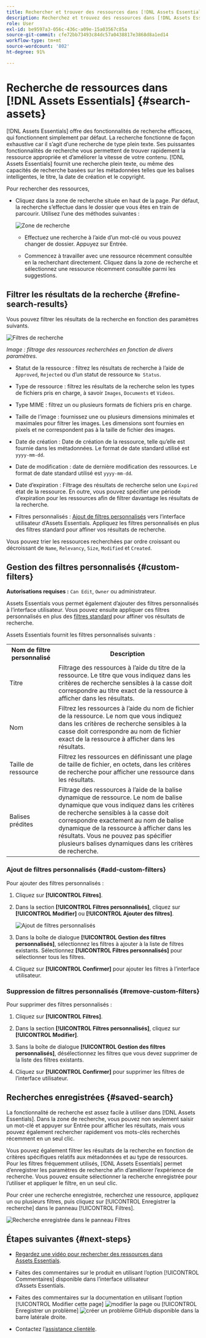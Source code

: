 ```yaml
---
title: Rechercher et trouver des ressources dans [!DNL Assets Essentials]
description: Recherchez et trouvez des ressources dans [!DNL Assets Essentials].
role: User
exl-id: be9597a3-056c-436c-a09e-15a03567c85a
source-git-commit: cfe72bb73493c84dc57a0438817e3868d8a1ed14
workflow-type: tm+mt
source-wordcount: '802'
ht-degree: 91%

---
```


# Recherche de ressources dans [!DNL Assets Essentials] {#search-assets}

[!DNL Assets Essentials] offre des fonctionnalités de recherche efficaces, qui fonctionnent simplement par défaut. La recherche fonctionne de façon exhaustive car il s’agit d’une recherche de type plein texte. Ses puissantes fonctionnalités de recherche vous permettent de trouver rapidement la ressource appropriée et d’améliorer la vitesse de votre contenu. [!DNL Assets Essentials] fournit une recherche plein texte, ou même des capacités de recherche basées sur les métadonnées telles que les balises intelligentes, le titre, la date de création et le copyright.

Pour rechercher des ressources,

* Cliquez dans la zone de recherche située en haut de la page. Par défaut, la recherche s’effectue dans le dossier que vous êtes en train de parcourir. Utilisez l’une des méthodes suivantes :

   ![Zone de recherche](assets/search-box.png)

   * Effectuez une recherche à l’aide d’un mot-clé ou vous pouvez changer de dossier. Appuyez sur Entrée.

   * Commencez à travailler avec une ressource récemment consultée en la recherchant directement. Cliquez dans la zone de recherche et sélectionnez une ressource récemment consultée parmi les suggestions.

## Filtrer les résultats de la recherche {#refine-search-results}

Vous pouvez filtrer les résultats de la recherche en fonction des paramètres suivants.

![Filtres de recherche](assets/filters1.png)

*Image : filtrage des ressources recherchées en fonction de divers paramètres.*

* Statut de la ressource : filtrez les résultats de recherche à l’aide de `Approved`, `Rejected` ou d’un statut de ressource `No Status`.

* Type de ressource : filtrez les résultats de la recherche selon les types de fichiers pris en charge, à savoir `Images`, `Documents` et `Videos`.
* Type MIME : filtrez un ou plusieurs formats de fichiers pris en charge. <!-- TBD:  [supported file formats](/help/supported-file-formats.md). -->
* Taille de l’image : fournissez une ou plusieurs dimensions minimales et maximales pour filtrer les images. Les dimensions sont fournies en pixels et ne correspondent pas à la taille de fichier des images.
* Date de création : Date de création de la ressource, telle qu’elle est fournie dans les métadonnées. Le format de date standard utilisé est `yyyy-mm-dd`.
* Date de modification : date de dernière modification des ressources. Le format de date standard utilisé est `yyyy-mm-dd`.

* Date d’expiration : Filtrage des résultats de recherche selon une `Expired` état de la ressource. En outre, vous pouvez spécifier une période d’expiration pour les ressources afin de filtrer davantage les résultats de la recherche.

* Filtres personnalisés : [Ajout de filtres personnalisés](#custom-filters) vers l’interface utilisateur d’Assets Essentials. Appliquez les filtres personnalisés en plus des filtres standard pour affiner vos résultats de recherche.

Vous pouvez trier les ressources recherchées par ordre croissant ou décroissant de `Name`, `Relevancy`, `Size`, `Modified` et `Created`.

## Gestion des filtres personnalisés {#custom-filters}

**Autorisations requises :**  `Can Edit`, `Owner` ou administrateur.

Assets Essentials vous permet également d’ajouter des filtres personnalisés à l’interface utilisateur. Vous pouvez ensuite appliquer ces filtres personnalisés en plus des [filtres standard](#refine-search-results) pour affiner vos résultats de recherche.

Assets Essentials fournit les filtres personnalisés suivants :

<table>
    <tbody>
     <tr>
      <th><strong>Nom de filtre personnalisé</strong></th>
      <th><strong>Description</strong></th>
     </tr>
     <tr>
      <td>Titre</td>
      <td>Filtrage des ressources à l’aide du titre de la ressource. Le titre que vous indiquez dans les critères de recherche sensibles à la casse doit correspondre au titre exact de la ressource à afficher dans les résultats.</td>
     </tr>
     <tr>
      <td>Nom</td>
      <td>Filtrez les ressources à l’aide du nom de fichier de la ressource. Le nom que vous indiquez dans les critères de recherche sensibles à la casse doit correspondre au nom de fichier exact de la ressource à afficher dans les résultats.</td>
     </tr>
     <tr>
      <td>Taille de ressource</td>
      <td>Filtrez les ressources en définissant une plage de taille de fichier, en octets, dans les critères de recherche pour afficher une ressource dans les résultats.</td>
     </tr>
     <tr>
      <td>Balises prédites</td>
      <td>Filtrage des ressources à l’aide de la balise dynamique de ressource. Le nom de balise dynamique que vous indiquez dans les critères de recherche sensibles à la casse doit correspondre exactement au nom de balise dynamique de la ressource à afficher dans les résultats. Vous ne pouvez pas spécifier plusieurs balises dynamiques dans les critères de recherche.</td>
     </tr>    
    </tbody>
   </table>

<!--
   You can use a wildcard operator (*) to enable Assets Essentials to display assets in the results that partially match the search criteria. For example, if you define <b>ma*</b> as the search criteria, Assets Essentials displays assets with title, such as, market, marketing, man, manchester, and so on in the results.

   You can use a wildcard operator (*) to enable Assets Essentials to display assets in the results that partially match the search criteria.

   You can use a wildcard operator (*) to enable Assets Essentials to display assets in the results that partially match the search criteria. You can specify multiple smart tags separated by a comma in the search criteria.

   -->

### Ajout de filtres personnalisés {#add-custom-filters}

Pour ajouter des filtres personnalisés :

1. Cliquez sur **[!UICONTROL Filtres]**.

1. Dans la section **[!UICONTROL Filtres personnalisés]**, cliquez sur **[!UICONTROL Modifier]** ou **[!UICONTROL Ajouter des filtres]**.

   ![Ajout de filtres personnalisés](assets/add-custom-filters.png)

1. Dans la boîte de dialogue **[!UICONTROL Gestion des filtres personnalisés]**, sélectionnez les filtres à ajouter à la liste de filtres existants. Sélectionnez **[!UICONTROL Filtres personnalisés]** pour sélectionner tous les filtres.

1. Cliquez sur **[!UICONTROL Confirmer]** pour ajouter les filtres à l’interface utilisateur.

### Suppression de filtres personnalisés {#remove-custom-filters}

Pour supprimer des filtres personnalisés :

1. Cliquez sur **[!UICONTROL Filtres]**.

1. Dans la section **[!UICONTROL Filtres personnalisés]**, cliquez sur **[!UICONTROL Modifier]**.

1. Sans la boîte de dialogue **[!UICONTROL Gestion des filtres personnalisés]**, désélectionnez les filtres que vous devez supprimer de la liste des filtres existants.

1. Cliquez sur **[!UICONTROL Confirmer]** pour supprimer les filtres de l’interface utilisateur.


## Recherches enregistrées {#saved-search}

La fonctionnalité de recherche est assez facile à utiliser dans [!DNL Assets Essentials]. Dans la zone de recherche, vous pouvez non seulement saisir un mot-clé et appuyer sur Entrée pour afficher les résultats, mais vous pouvez également rechercher rapidement vos mots-clés recherchés récemment en un seul clic.

Vous pouvez également filtrer les résultats de la recherche en fonction de critères spécifiques relatifs aux métadonnées et au type de ressources. Pour les filtres fréquemment utilisés, [!DNL Assets Essentials] permet d’enregistrer les paramètres de recherche afin d’améliorer l’expérience de recherche. Vous pouvez ensuite sélectionner la recherche enregistrée pour l’utiliser et appliquer le filtre, en un seul clic.

Pour créer une recherche enregistrée, recherchez une ressource, appliquez un ou plusieurs filtres, puis cliquez sur [!UICONTROL Enregistrer la recherche] dans le panneau [!UICONTROL Filtres].

![Recherche enregistrée dans le panneau Filtres](assets/saved-search.png)

<!-- TBD: Search behavior. Full-text search. Ranking and rank boosts. Hidden assets.
Report poor UX that users can only save a filtered search and not a simple search.
.
Are other supported files fully indexed and support full-text search? Eg. audio/videos files can at best have metadata indexed.
Anything about ranking of assets displayed in search results?

What about temporarily hiding an asset (suspending search on it) from the search results? If an asset is undergoing review collaboration, should it be used by others? Should it be hidden in search?

When userA is searching and userB add an asset that matches search results, will the asset display in search as soon as userA refreshes the page? Assuming indexing is near real-time. May not be so for bulk uploads.
-->

## Étapes suivantes {#next-steps}

* [Regardez une vidéo pour rechercher des ressources dans Assets Essentials](https://experienceleague.adobe.com/docs/experience-manager-learn/assets-essentials/basics/using.html?lang=fr).

* Faites des commentaires sur le produit en utilisant l’option [!UICONTROL Commentaires] disponible dans l’interface utilisateur d’Assets Essentials.

* Faites des commentaires sur la documentation en utilisant l’option [!UICONTROL Modifier cette page] ![modifier la page](assets/do-not-localize/edit-page.png) ou [!UICONTROL Enregistrer un problème] ![créer un problème GitHub](assets/do-not-localize/github-issue.png) disponible dans la barre latérale droite.

* Contactez l’[assistance clientèle](https://experienceleague.adobe.com/?support-solution=General&amp;lang=fr#support).
